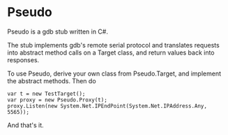 # Pseudo

Pseudo is a gdb stub written in C#.

The stub implements gdb's remote serial protocol and
translates requests into abstract method calls on a Target
class, and return values back into responses.

To use Pseudo, derive your own class from Pseudo.Target, and
implement the abstract methods. Then do

	var t = new TestTarget();
	var proxy = new Pseudo.Proxy(t);
	proxy.Listen(new System.Net.IPEndPoint(System.Net.IPAddress.Any, 5565));

And that's it.
